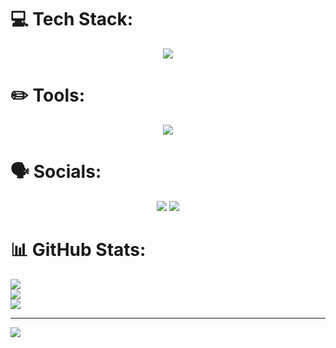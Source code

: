 # 💻 Tech Stack:

<p align="center">
  <a>
    <img src="https://skillicons.dev/icons?i=js,html,css,lua,java" />
  </a>
</p>

# ✏️ Tools:

<p align="center">
  <a>
    <img src="https://skillicons.dev/icons?i=blender,ps,ai,robloxstudio,vscode,eclipse" />
  </a>
</p>

# 🗣️ Socials:

<p align="center">
  <a>
    <img src="https://skillicons.dev/icons?i=discord" />
  </a>
  <a>
    <img src="https://skillicons.dev/icons?i=instagram" />
  </a>
</p>

# 📊 GitHub Stats:
![](https://github-readme-stats.vercel.app/api?username=Grizzey&theme=dark&hide_border=false&include_all_commits=true&count_private=true)<br/>
![](https://github-readme-streak-stats.herokuapp.com/?user=Grizzey&theme=dark&hide_border=false)<br/>
![](https://github-readme-stats.vercel.app/api/top-langs/?username=Grizzey&theme=dark&hide_border=false&include_all_commits=true&count_private=true&layout=compact)

---
[![](https://visitcount.itsvg.in/api?id=Grizzey&icon=5&color=1)](https://visitcount.itsvg.in)

<!-- Proudly created with GPRM ( https://gprm.itsvg.in ) -->
